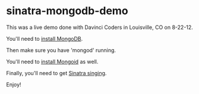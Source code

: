 sinatra-mongodb-demo
==================

This was a live demo done with Davinci Coders in Louisville, CO on 8-22-12.

You'll need to [install MongoDB](http://www.mongodb.org/display/DOCS/Quickstart).

Then make sure you have 'mongod' running.

You'll need to [install Mongoid](http://mongoid.org/en/mongoid/docs/installation.html) as well.

Finally, you'll need to get [Sinatra singing](http://www.sinatrarb.com/intro).

Enjoy!